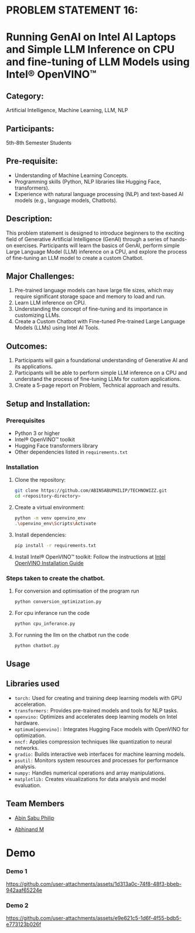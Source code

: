 # PROBLEM STATEMENT 16:
# Running GenAI on Intel AI Laptops and Simple LLM Inference on CPU and fine-tuning of LLM Models using Intel® OpenVINO™
## Category:
Artificial Intelligence, Machine Learning, LLM, NLP
## Participants:
5th-8th Semester Students
## Pre-requisite:
- Understanding of Machine Learning Concepts.
- Programming skills (Python, NLP libraries like Hugging Face, transformers).
- Experience with natural language processing (NLP) and text-based AI models (e.g., language models, Chatbots).
## Description:
This problem statement is designed to introduce beginners to the exciting field of Generative Artificial Intelligence (GenAI) through a series of hands-on exercises. Participants will learn the basics of GenAI, perform simple Large Language Model (LLM) inference on a CPU, and explore the process of fine-tuning an LLM model to create a custom Chatbot.
## Major Challenges:
1. Pre-trained language models can have large file sizes, which may require significant storage space and memory to load and run.
2. Learn LLM inference on CPU.
3. Understanding the concept of fine-tuning and its importance in customizing LLMs.
4. Create a Custom Chatbot with Fine-tuned Pre-trained Large Language Models (LLMs) using Intel AI Tools.

## Outcomes:
1. Participants will gain a foundational understanding of Generative AI and its applications.
2. Participants will be able to perform simple LLM inference on a CPU and understand the process of fine-tuning LLMs for custom applications.
3. Create a 5-page report on Problem, Technical approach and results.

## Setup and Installation:

### Prerequisites

- Python 3 or higher
- Intel® OpenVINO™ toolkit
- Hugging Face transformers library
- Other dependencies listed in `requirements.txt`

### Installation

1. Clone the repository:
    ```sh
    git clone https://github.com/ABINSABUPHILIP/TECHNOWIZZ.git
    cd <repository-directory>
    ```

2. Create a virtual environment:
    ```sh
    python -m venv openvino_env
    .\openvino_env\Scripts\Activate
    ```

3. Install dependencies:
    ```sh
    pip install -r requirements.txt
    ```

4. Install Intel® OpenVINO™ toolkit:
    Follow the instructions at [Intel OpenVINO Installation Guide](https://docs.openvino.ai/latest/openvino_docs_install_guides_installing_openvino.html)

### Steps taken to create the chatbot.
1. For conversion and optimisation of the program run 
   ```sh
   python conversion_optimization.py
   ```

2. For cpu inferance run the code
    ```sh
    python cpu_inferance.py
    ```
3. For running the llm on the chatbot run the code
    ```sh
    python chatbot.py
    ```




## Usage

## Libraries used 
- `torch:` Used for creating and training deep learning models with GPU acceleration.
- `transformers:` Provides pre-trained models and tools for NLP tasks.
- `openvino:` Optimizes and accelerates deep learning models on Intel hardware.
- `optimum[openvino]:` Integrates Hugging Face models with OpenVINO for optimization.
- `nncf:` Applies compression techniques like quantization to neural networks.
- `gradio:` Builds interactive web interfaces for machine learning models.
- `psutil:` Monitors system resources and processes for performance analysis.
- `numpy:` Handles numerical operations and array manipulations.
- `matplotlib:` Creates visualizations for data analysis and model evaluation.
## Team Members

-   [Abin Sabu Philip](https://github.com/ABINSABUPHILIP)

-   [Abhinand M](https://github.com/aiswaryarahull)
# Demo
### Demo 1
https://github.com/user-attachments/assets/1d313a0c-74f8-48f3-bbeb-942aaf65224e

### Demo 2
https://github.com/user-attachments/assets/e9e621c5-1d6f-4f55-bdb5-e773123b026f
